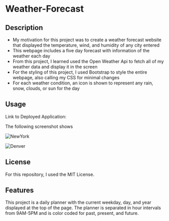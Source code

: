 # Weather-Forecast

## Description

- My motivation for this project was to create a weather forecast website that displayed the temperature, wind, and humidity of any city entered
- This webpage includes a five day forecast with information of the weather each day
- From this project, I learned used the Open Weather Api to fetch all of my weather data and display it in the screen
- For the styling of this project, I used Bootstrap to style the entire webpage, also calling my CSS for minimal changes
- For each weather condition, an icon is shown to represent any rain, snow, clouds, or sun for the day

## Usage

Link to Deployed Application: 

The following screenshot shows 

![NewYork](https://user-images.githubusercontent.com/120453099/218252644-06a4400f-5fb3-41c6-9b86-b46fed5f9cd5.png)

![Denver](https://user-images.githubusercontent.com/120453099/218252668-23b9ab66-da86-4354-a626-d9f87de11f8a.png)

## License

For this repository, I used the MIT License.

## Features

This project is a daily planner with the current weekday, day, and year displayed at the top of the page. The planner is separated in hour intervals from 9AM-5PM and is color coded for past, present, and future. 
